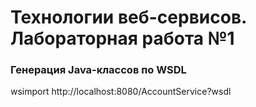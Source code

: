 # Технологии веб-сервисов. Лабораторная работа №1

### Генерация Java-классов по WSDL

wsimport http://localhost:8080/AccountService?wsdl